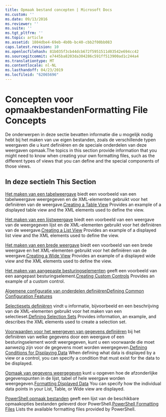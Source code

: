 ```yaml
---
title: Opmaak bestand concepten | Microsoft Docs
ms.custom: ''
ms.date: 09/13/2016
ms.reviewer: ''
ms.suite: ''
ms.tgt_pltfrm: ''
ms.topic: article
ms.assetid: 1804dbe4-69eb-4b0b-bc40-cbb2f00bb083
caps.latest.revision: 10
ms.openlocfilehash: 81b035f3cb44dcb672f5951511d03542e694cc42
ms.sourcegitcommit: e7445ba8203da304286c591ff513900ad1c244a4
ms.translationtype: MT
ms.contentlocale: nl-NL
ms.lasthandoff: 04/23/2019
ms.locfileid: "62065696"
---
```

# <a name="formatting-file-concepts"></a><span data-ttu-id="dd289-102">Concepten voor opmaakbestanden</span><span class="sxs-lookup"><span data-stu-id="dd289-102">Formatting File Concepts</span></span>

<span data-ttu-id="dd289-103">De onderwerpen in deze sectie bevatten informatie die u mogelijk nodig hebt bij het maken van uw eigen bestanden, zoals de verschillende typen weergaven die u kunt definiëren en de speciale onderdelen van deze weergaven opmaak.</span><span class="sxs-lookup"><span data-stu-id="dd289-103">The topics in this section provide information that you might need to know when creating your own formatting files, such as the different types of views that you can define and the special components of those views.</span></span>

## <a name="in-this-section"></a><span data-ttu-id="dd289-104">In deze sectie</span><span class="sxs-lookup"><span data-stu-id="dd289-104">In This Section</span></span>

<span data-ttu-id="dd289-105">[Het maken van een tabelweergave](./creating-a-table-view.md) biedt een voorbeeld van een tabelweergave weergegeven en de XML-elementen gebruikt voor het definiëren van de weergave.</span><span class="sxs-lookup"><span data-stu-id="dd289-105">[Creating a Table View](./creating-a-table-view.md) Provides an example of a displayed table view and the XML elements used to define the view.</span></span>

<span data-ttu-id="dd289-106">[Het maken van een lijstweergave](./creating-a-list-view.md) biedt een voorbeeld van een weergave van de weergegeven lijst en de XML-elementen gebruikt voor het definiëren van de weergave.</span><span class="sxs-lookup"><span data-stu-id="dd289-106">[Creating a List View](./creating-a-list-view.md) Provides an example of a displayed list view and the XML elements used to define the view.</span></span>

<span data-ttu-id="dd289-107">[Het maken van een brede weergave](./creating-a-wide-view.md) biedt een voorbeeld van een brede weergave en het XML-elementen gebruikt voor het definiëren van de weergave.</span><span class="sxs-lookup"><span data-stu-id="dd289-107">[Creating a Wide View](./creating-a-wide-view.md) Provides an example of a displayed wide view and the XML elements used to define the view.</span></span>

<span data-ttu-id="dd289-108">[Het maken van aangepaste besturingselementen](./creating-custom-controls.md) geeft een voorbeeld van een aangepast besturingselement.</span><span class="sxs-lookup"><span data-stu-id="dd289-108">[Creating Custom Controls](./creating-custom-controls.md) Provides an example of a custom control.</span></span>

[<span data-ttu-id="dd289-109">Algemene configuratie van onderdelen definiëren</span><span class="sxs-lookup"><span data-stu-id="dd289-109">Defining Common Configuration Features</span></span>](./defining-common-configuration-features.md)

<span data-ttu-id="dd289-110">[Selectiesets definiëren](./defining-selection-sets.md) vindt u informatie, bijvoorbeeld en een beschrijving van de XML-elementen gebruikt voor het maken van een selectieset.</span><span class="sxs-lookup"><span data-stu-id="dd289-110">[Defining Selection Sets](./defining-selection-sets.md) Provides information, an example, and describes the XML elements used to create a selection set.</span></span>

<span data-ttu-id="dd289-111">[Voorwaarden voor het weergeven van gegevens definiëren](./defining-conditions-for-displaying-data.md) bij het definiëren van welke gegevens door een weergave of een besturingselement wordt weergegeven, kunt u een voorwaarde die moet aanwezig zijn voor de gegevens moet worden weergegeven.</span><span class="sxs-lookup"><span data-stu-id="dd289-111">[Defining Conditions for Displaying Data](./defining-conditions-for-displaying-data.md) When defining what data is displayed by a view or a control, you can specify a condition that must exist for the data to be displayed.</span></span>

<span data-ttu-id="dd289-112">[Opmaak van gegevens weergegeven](./formatting-displayed-data.md) kunt u opgeven hoe de afzonderlijke gegevenspunten in de lijst, tabel of hele weergave worden weergegeven.</span><span class="sxs-lookup"><span data-stu-id="dd289-112">[Formatting Displayed Data](./formatting-displayed-data.md) You can specify how the individual data points in your List, Table, or Wide view are displayed.</span></span>

<span data-ttu-id="dd289-113">[PowerShell opmaak bestanden](./powershell-formatting-files.md) geeft een lijst van de beschikbare opmaakopties bestanden geleverd door PowerShell.</span><span class="sxs-lookup"><span data-stu-id="dd289-113">[PowerShell Formatting Files](./powershell-formatting-files.md) Lists the available formatting files provided by PowerShell.</span></span>
